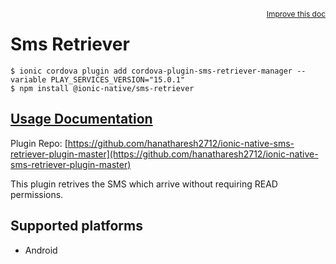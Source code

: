 <a style="float:right;font-size:12px;" href="http://github.com/ionic-team/ionic-native/edit/master/src/@ionic-native/plugins/sms-retriever/index.ts#L1">
  Improve this doc
</a>

# Sms Retriever

```
$ ionic cordova plugin add cordova-plugin-sms-retriever-manager --variable PLAY_SERVICES_VERSION="15.0.1"
$ npm install @ionic-native/sms-retriever
```

## [Usage Documentation](https://ionicframework.com/docs/native/sms-retriever/)

Plugin Repo: [https://github.com/hanatharesh2712/ionic-native-sms-retriever-plugin-master](https://github.com/hanatharesh2712/ionic-native-sms-retriever-plugin-master)

This plugin retrives the SMS which arrive without requiring READ permissions.

## Supported platforms
- Android



